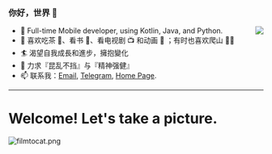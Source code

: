 ### 你好，世界 👋

<img align="right" src="https://github-readme-stats.vercel.app/api?username=rosuh&show_icons=true" />

- 🔭 Full-time Mobile developer, using Kotlin, Java, and Python.
- 🌱 喜欢吃茶 🍵、看书 📖、看电视剧 📺 和动画 🦄️ ；有时也喜欢爬山 🧗‍♂️
- 🏄 渴望自我成長和進步，擁抱變化
- 🧠 力求『昆乱不挡』与『精神强健』
- 📫 联系我：[Email](mailto:rosuh@qq.com), [Telegram](http://t.me/rosuh), [Home Page](https://rosuh.me).

---

# Welcome! Let's take a picture. 

![filmtocat.png](https://i.loli.net/2020/07/10/a23Uo1Du8PdXMqC.png)
